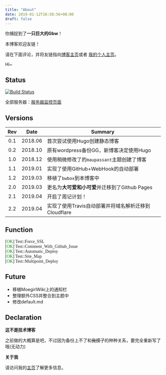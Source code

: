 ```yaml
---
title: "About"
date: 2019-01-12T16:58:56+08:00
draft: false
---
```


<link rel="stylesheet" href="/bwbox.css">

<div class="box box-tip">
<i class="bwicon-tip"> </i>
你捕捉到了<strong>一只巨大的Gbw</strong>！
</div>

<div class="box box-tip">
<i class="bwicon-tip"> </i>
<p>本博客欢迎友链！</p>
请在下面评论，并将友链指向<a href="https://gblog.shaloc.site" target="_blank">博客主页</a>或者
<a href="https://www.shaloc.site" target="_blank">我的个人主页</a>。
</div>

Hi~

## Status

[![Build Status](https://travis-ci.com/Shaloc/blog_hugo.svg?branch=master)](https://travis-ci.com/Shaloc/blog_hugo)

全部服务器：[服务器监控页面](https://status.shaloc.site)

## Versions
|Rev|Date|Summary|
|:--:|:--:|-------------|
|0.1|2018.06 |首次尝试使用Hugo创建静态博客|
|0.2|2018.10 |原有wordpress备份GG，新博客决定使用Hugo|
|1.0|2018.12 |使用稍微修改了的`maupassant`主题创建了博客|
|1.1|2019.01 |实现了使用GitHub+WebHook的自动部署|
|1.2|2019.03 |移植了`bwbox`到本博客中|
|2.0|2019.03 |更名为**大可爱和小可爱**并迁移到了Github Pages|
|2.1|2019.04 |开启了周记计划！|
|2.2|2019.04 |实现了使用Travis自动部署并将域名解析迁移到Cloudflare|

## Function
<font face='Consolas'>
[<font color='green'>OK</font>] Test::Force_SSL <br/>
[<font color='green'>OK</font>] Test::Comment_With_Github_Issue <br/>
[<font color='green'>OK</font>] Test::Automatic_Deploy <br/>
[<font color='green'>OK</font>] Test::Site_Map <br/>
[<font color='green'>OK</font>] Test::Multipoint_Deploy <br/></font>

## Future
- 移植MoegirlWiki上的通知栏
- 整理额外CSS并整合到主题中
- 修改default.md

## Declaration

**这不是技术博客**

之前做的大概算是吧，不过因为备份上不了和<del>我摸了</del>的种种关系，要完全重新写了哦(无动力)

**关于我**

请访问我的[主页](https://www.shaloc.site)了解更多信息。